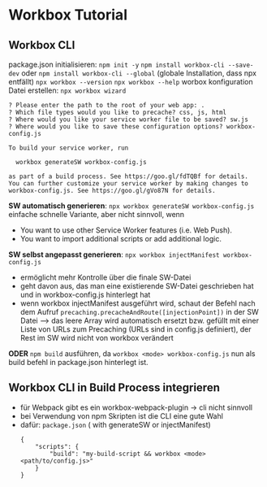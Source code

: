 # Workbox Tutorial
## Workbox CLI
package.json initialisieren: `npm init -y`
`npm install workbox-cli --save-dev` oder `npm install workbox-cli --global` (globale Installation, dass npx entfällt)
`npx workbox --version`
`npx workbox --help`
worbox konfiguration Datei erstellen: `npx workbox wizard` 
```
? Please enter the path to the root of your web app: .
? Which file types would you like to precache? css, js, html
? Where would you like your service worker file to be saved? sw.js
? Where would you like to save these configuration options? workbox-config.js

To build your service worker, run

  workbox generateSW workbox-config.js

as part of a build process. See https://goo.gl/fdTQBf for details.
You can further customize your service worker by making changes to workbox-config.js. See https://goo.gl/gVo87N for details. 
```
**SW automatisch generieren**: `npx workbox generateSW workbox-config.js`
einfache schnelle Variante, aber nicht sinnvoll, wenn 
* You want to use other Service Worker features (i.e. Web Push).
* You want to import additional scripts or add additional logic.

**SW selbst angepasst generieren**: `npx workbox injectManifest workbox-config.js`
* ermöglicht mehr Kontrolle über die finale SW-Datei
* geht davon aus, das man eine existierende SW-Datei geschrieben hat und in workbox-config.js hinterlegt hat
* wenn workbox injectManifest ausgeführt wird, schaut der Befehl nach dem Aufruf `precaching.precacheAndRoute([injectionPoint])` in der SW Datei
--> das leere Array wird automatisch ersetzt bzw. gefüllt mit einer Liste von URLs zum Precaching (URLs sind in config.js definiert), der Rest im SW wird nicht von workbox verändert

**ODER** `npm build` ausführen, da `workbox <mode> workbox-config.js` nun als build befehl in package.json hinterlegt ist.

## Workbox CLI in Build Process integrieren
* für Webpack gibt es ein workbox-webpack-plugin -> cli nicht sinnvoll
* bei Verwendung von npm Skripten ist die CLI eine gute Wahl
* dafür: `package.json` (<mode> with generateSW or injectManifest)
    ```
    {
        "scripts": {
            "build": "my-build-script && workbox <mode> <path/to/config.js>"
        }
    }
    ```
